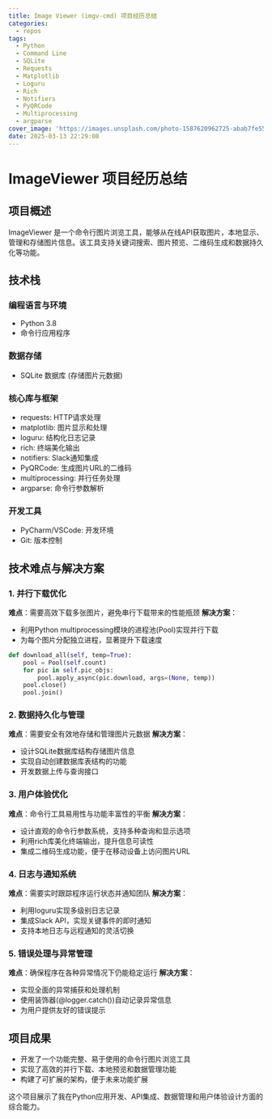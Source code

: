 ```yaml
---
title: Image Viewer (imgv-cmd) 项目经历总结
categories:
  - repos
tags:
  - Python
  - Command Line
  - SQLite
  - Requests
  - Matplotlib
  - Loguru
  - Rich
  - Notifiers
  - PyQRCode
  - Multiprocessing
  - argparse
cover_image: 'https://images.unsplash.com/photo-1587620962725-abab7fe55159'
date: 2025-03-13 22:29:08
---
```


# ImageViewer 项目经历总结

## 项目概述
ImageViewer 是一个命令行图片浏览工具，能够从在线API获取图片，本地显示、管理和存储图片信息。该工具支持关键词搜索、图片预览、二维码生成和数据持久化等功能。

## 技术栈

### 编程语言与环境
- Python 3.8
- 命令行应用程序

### 数据存储
- SQLite 数据库 (存储图片元数据)

### 核心库与框架
- requests: HTTP请求处理
- matplotlib: 图片显示和处理
- loguru: 结构化日志记录
- rich: 终端美化输出
- notifiers: Slack通知集成
- PyQRCode: 生成图片URL的二维码
- multiprocessing: 并行任务处理
- argparse: 命令行参数解析

### 开发工具
- PyCharm/VSCode: 开发环境
- Git: 版本控制

## 技术难点与解决方案

### 1. 并行下载优化
**难点**：需要高效下载多张图片，避免串行下载带来的性能瓶颈
**解决方案**：
- 利用Python multiprocessing模块的进程池(Pool)实现并行下载
- 为每个图片分配独立进程，显著提升下载速度

```python
def download_all(self, temp=True):
    pool = Pool(self.count)
    for pic in self.pic_objs:
        pool.apply_async(pic.download, args=(None, temp))
    pool.close()
    pool.join()
```

### 2. 数据持久化与管理
**难点**：需要安全有效地存储和管理图片元数据
**解决方案**：
- 设计SQLite数据库结构存储图片信息
- 实现自动创建数据库表结构的功能
- 开发数据上传与查询接口

### 3. 用户体验优化
**难点**：命令行工具易用性与功能丰富性的平衡
**解决方案**：
- 设计直观的命令行参数系统，支持多种查询和显示选项
- 利用rich库美化终端输出，提升信息可读性
- 集成二维码生成功能，便于在移动设备上访问图片URL

### 4. 日志与通知系统
**难点**：需要实时跟踪程序运行状态并通知团队
**解决方案**：
- 利用loguru实现多级别日志记录
- 集成Slack API，实现关键事件的即时通知
- 支持本地日志与远程通知的灵活切换

### 5. 错误处理与异常管理
**难点**：确保程序在各种异常情况下仍能稳定运行
**解决方案**：
- 实现全面的异常捕获和处理机制
- 使用装饰器(@logger.catch())自动记录异常信息
- 为用户提供友好的错误提示

## 项目成果
- 开发了一个功能完整、易于使用的命令行图片浏览工具
- 实现了高效的并行下载、本地预览和数据管理功能
- 构建了可扩展的架构，便于未来功能扩展

这个项目展示了我在Python应用开发、API集成、数据管理和用户体验设计方面的综合能力。